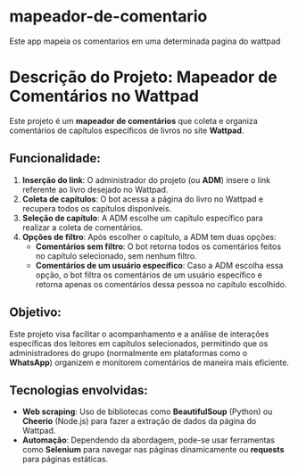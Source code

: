 # mapeador-de-comentario
Este app mapeia os comentarios em uma determinada pagina do wattpad


# Descrição do Projeto: Mapeador de Comentários no Wattpad

Este projeto é um **mapeador de comentários** que coleta e organiza comentários de capítulos específicos de livros no site **Wattpad**.

## Funcionalidade:
1. **Inserção do link**: O administrador do projeto (ou **ADM**) insere o link referente ao livro desejado no Wattpad.
2. **Coleta de capítulos**: O bot acessa a página do livro no Wattpad e recupera todos os capítulos disponíveis.
3. **Seleção de capítulo**: A ADM escolhe um capítulo específico para realizar a coleta de comentários.
4. **Opções de filtro**: Após escolher o capítulo, a ADM tem duas opções:
   - **Comentários sem filtro**: O bot retorna todos os comentários feitos no capítulo selecionado, sem nenhum filtro.
   - **Comentários de um usuário específico**: Caso a ADM escolha essa opção, o bot filtra os comentários de um usuário específico e retorna apenas os comentários dessa pessoa no capítulo escolhido.

## Objetivo:
Este projeto visa facilitar o acompanhamento e a análise de interações específicas dos leitores em capítulos selecionados, permitindo que os administradores do grupo (normalmente em plataformas como o **WhatsApp**) organizem e monitorem comentários de maneira mais eficiente.

## Tecnologias envolvidas:
- **Web scraping**: Uso de bibliotecas como **BeautifulSoup** (Python) ou **Cheerio** (Node.js) para fazer a extração de dados da página do Wattpad.
- **Automação**: Dependendo da abordagem, pode-se usar ferramentas como **Selenium** para navegar nas páginas dinamicamente ou **requests** para páginas estáticas.
